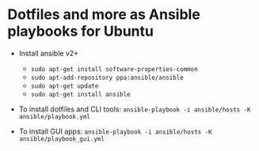 # Dotfiles and more as Ansible playbooks for Ubuntu

- Install ansible v2+
  - `sudo apt-get install software-properties-common`
  - `sudo apt-add-repository ppa:ansible/ansible`
  - `sudo apt-get update`
  - `sudo apt-get install ansible`

- To install dotfiles and CLI tools: `ansible-playbook -i ansible/hosts -K ansible/playbook.yml`
- To install GUI apps: `ansible-playbook -i ansible/hosts -K ansible/playbook_gui.yml`
